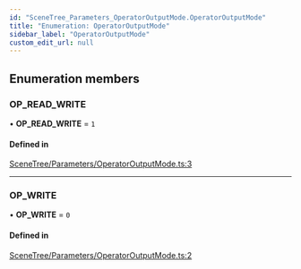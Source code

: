 ```yaml
---
id: "SceneTree_Parameters_OperatorOutputMode.OperatorOutputMode"
title: "Enumeration: OperatorOutputMode"
sidebar_label: "OperatorOutputMode"
custom_edit_url: null
---
```




## Enumeration members

### OP\_READ\_WRITE

• **OP\_READ\_WRITE** = `1`

#### Defined in

[SceneTree/Parameters/OperatorOutputMode.ts:3](https://github.com/ZeaInc/zea-engine/blob/7209671e2/src/SceneTree/Parameters/OperatorOutputMode.ts#L3)

___

### OP\_WRITE

• **OP\_WRITE** = `0`

#### Defined in

[SceneTree/Parameters/OperatorOutputMode.ts:2](https://github.com/ZeaInc/zea-engine/blob/7209671e2/src/SceneTree/Parameters/OperatorOutputMode.ts#L2)

